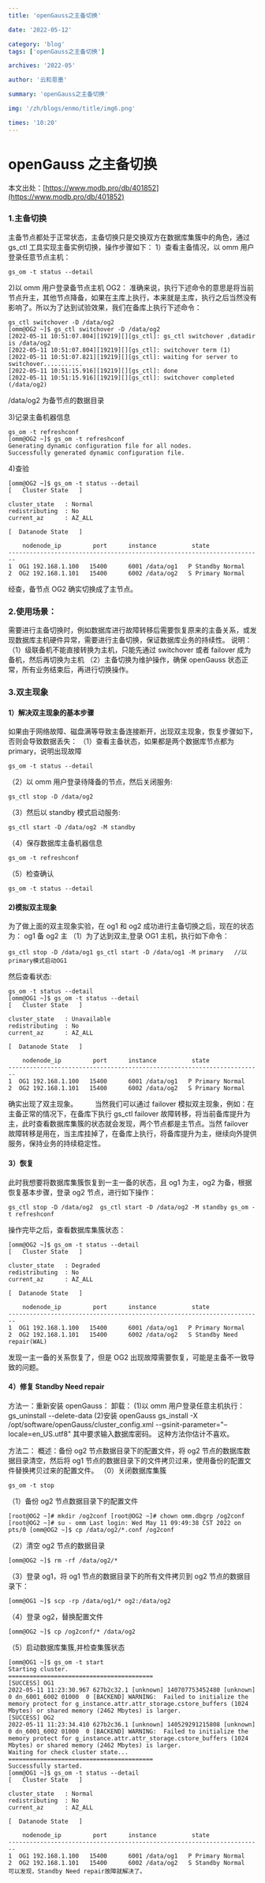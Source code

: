 ```yaml
---
title: 'openGauss之主备切换'

date: '2022-05-12'

category: 'blog'
tags: ['openGauss之主备切换']

archives: '2022-05'

author: '云和恩墨'

summary: 'openGauss之主备切换'

img: '/zh/blogs/enmo/title/img6.png'

times: '10:20'
---
```


# openGauss 之主备切换

本文出处：[https://www.modb.pro/db/401852](https://www.modb.pro/db/401852)

### 1.主备切换

主备节点都处于正常状态，主备切换只是交换双方在数据库集簇中的角色，通过 gs_ctl 工具实现主备实例切换，操作步骤如下：
1）查看主备情况，以 omm 用户登录任意节点主机：

```
gs_om -t status --detail
```

2)以 omm 用户登录备节点主机 OG2：
准确来说，执行下述命令的意思是将当前节点升主，其他节点降备，如果在主库上执行，本来就是主库，执行之后当然没有影响了。所以为了达到试验效果，我们在备库上执行下述命令：

```
gs_ctl switchover -D /data/og2
[omm@OG2 ~]$ gs_ctl switchover -D /data/og2
[2022-05-11 10:51:07.804][19219][][gs_ctl]: gs_ctl switchover ,datadir is /data/og2
[2022-05-11 10:51:07.804][19219][][gs_ctl]: switchover term (1)
[2022-05-11 10:51:07.821][19219][][gs_ctl]: waiting for server to switchover...........
[2022-05-11 10:51:15.916][19219][][gs_ctl]: done
[2022-05-11 10:51:15.916][19219][][gs_ctl]: switchover completed (/data/og2)

```

/data/og2 为备节点的数据目录

3)记录主备机器信息

```
gs_om -t refreshconf
[omm@OG2 ~]$ gs_om -t refreshconf
Generating dynamic configuration file for all nodes.
Successfully generated dynamic configuration file.

```

4)查验

```
[omm@OG2 ~]$ gs_om -t status --detail
[   Cluster State   ]

cluster_state   : Normal
redistributing  : No
current_az      : AZ_ALL

[  Datanode State   ]

    nodenode_ip         port      instance          state
------------------------------------------------------------------------
1  OG1 192.168.1.100   15400      6001 /data/og1   P Standby Normal
2  OG2 192.168.1.101   15400      6002 /data/og2   S Primary Normal

```

经查，备节点 OG2 确实切换成了主节点。

### 2.使用场景：

需要进行主备切换时，例如数据库进行故障转移后需要恢复原来的主备关系，或发现数据库主机硬件异常，需要进行主备切换，保证数据库业务的持续性。
说明：
（1）级联备机不能直接转换为主机，只能先通过 switchover 或者 failover 成为备机，然后再切换为主机
（2）主备切换为维护操作，确保 openGauss 状态正常，所有业务结束后，再进行切换操作。

### 3.双主现象

#### 1）解决双主现象的基本步骤

如果由于网络故障、磁盘满等导致主备连接断开，出现双主现象，恢复步骤如下，否则会导致数据丢失：
（1）查看主备状态，如果都是两个数据库节点都为 primary，说明出现故障

```
gs_om -t status --detail
```

（2）以 omm 用户登录待降备的节点，然后关闭服务:

```
gs_ctl stop -D /data/og2
```

（3）然后以 standby 模式启动服务:

```
gs_ctl start -D /data/og2 -M standby
```

（4）保存数据库主备机器信息

```
gs_om -t refreshconf
```

（5）检查确认

```
gs_om -t status --detail
```

#### 2)模拟双主现象

为了做上面的双主现象实验，在 og1 和 og2 成功进行主备切换之后，现在的状态为：
og1 备
og2 主
（1）为了达到双主,登录 OG1 主机，执行如下命令：

```
gs_ctl stop -D /data/og1 gs_ctl start -D /data/og1 -M primary	//以primary模式启动OG1
```

然后查看状态:

```
gs_om -t status --detail
[omm@OG1 ~]$ gs_om -t status --detail
[   Cluster State   ]

cluster_state   : Unavailable
redistributing  : No
current_az      : AZ_ALL

[  Datanode State   ]

    nodenode_ip         port      instance          state
------------------------------------------------------------------------
1  OG1 192.168.1.100   15400      6001 /data/og1   P Primary Normal
2  OG2 192.168.1.101   15400      6002 /data/og2   S Primary Normal

```

确实出现了双主现象。
   当然我们可以通过 failover 模拟双主现象，例如：在主备正常的情况下，在备库下执行 gs_ctl failover 故障转移，将当前备库提升为主，此时查看数据库集簇的状态就会发现，两个节点都是主节点。当然 failover 故障转移是用在，当主库挂掉了，在备库上执行，将备库提升为主，继续向外提供服务，保持业务的持续稳定性。

#### 3）恢复

此时我想要将数据库集簇恢复到一主一备的状态，且 og1 为主，og2 为备，根据恢复基本步骤，登录 og2 节点，进行如下操作：

```
gs_ctl stop -D /data/og2  gs_ctl start -D /data/og2 -M standby gs_om -t refreshconf
```

操作完毕之后，查看数据库集簇状态：

```
[omm@OG2 ~]$ gs_om -t status --detail
[   Cluster State   ]

cluster_state   : Degraded
redistributing  : No
current_az      : AZ_ALL

[  Datanode State   ]

    nodenode_ip         port      instance          state
------------------------------------------------------------------------
1  OG1 192.168.1.100   15400      6001 /data/og1   P Primary Normal
2  OG2 192.168.1.101   15400      6002 /data/og2   S Standby Need repair(WAL)

```

发现一主一备的关系恢复了，但是 OG2 出现故障需要恢复，可能是主备不一致导致的问题。

#### 4）修复 Standby Need repair

方法一：重新安装 openGauss：
卸载：
(1)以 omm 用户登录任意主机执行：
gs_uninstall --delete-data
(2)安装 openGauss
gs_install -X /opt/software/openGauss/cluster_config.xml --gsinit-parameter="–
locale=en_US.utf8"
其中要求输入数据库密码。
这种方法你估计不喜欢。

方法二：
概述：备份 og2 节点数据目录下的配置文件，将 og2 节点的数据库数据目录清空，然后将 og1 节点的数据目录下的文件拷贝过来，使用备份的配置文件替换拷贝过来的配置文件。
（0）关闭数据库集簇

```
gs_om -t stop
```

（1）备份 og2 节点数据目录下的配置文件

```
[root@OG2 ~]# mkdir /og2conf [root@OG2 ~]# chown omm.dbgrp /og2conf [root@OG2 ~]# su - omm Last login: Wed May 11 09:49:38 CST 2022 on pts/0 [omm@OG2 ~]$ cp /data/og2/*.conf /og2conf
```

（2）清空 og2 节点的数据目录

```
[omm@OG2 ~]$ rm -rf /data/og2/*
```

（3）登录 og1，将 og1 节点的数据目录下的所有文件拷贝到 og2 节点的数据目录下：

```
[omm@OG1 ~]$ scp -rp /data/og1/* og2:/data/og2
```

（4）登录 og2，替换配置文件

```
[omm@OG2 ~]$ cp /og2conf/* /data/og2
```

（5）启动数据库集簇,并检查集簇状态

```
[omm@OG1 ~]$ gs_om -t start
Starting cluster.
=========================================
[SUCCESS] OG1
2022-05-11 11:23:30.967 627b2c32.1 [unknown] 140707753452480 [unknown] 0 dn_6001_6002 01000  0 [BACKEND] WARNING:  Failed to initialize the memory protect for g_instance.attr.attr_storage.cstore_buffers (1024 Mbytes) or shared memory (2462 Mbytes) is larger.
[SUCCESS] OG2
2022-05-11 11:23:34.410 627b2c36.1 [unknown] 140529291215808 [unknown] 0 dn_6001_6002 01000  0 [BACKEND] WARNING:  Failed to initialize the memory protect for g_instance.attr.attr_storage.cstore_buffers (1024 Mbytes) or shared memory (2462 Mbytes) is larger.
Waiting for check cluster state...
=========================================
Successfully started.
[omm@OG1 ~]$ gs_om -t status --detail
[   Cluster State   ]

cluster_state   : Normal
redistributing  : No
current_az      : AZ_ALL

[  Datanode State   ]

    nodenode_ip         port      instance          state
------------------------------------------------------------------------
1  OG1 192.168.1.100   15400      6001 /data/og1   P Primary Normal
2  OG2 192.168.1.101   15400      6002 /data/og2   S Standby Normal
可以发现，Standby Need repair故障就解决了。
```

